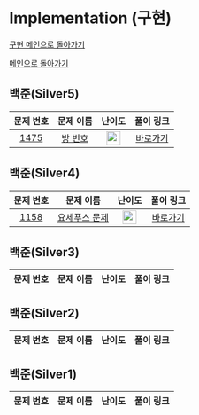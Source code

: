 # Implementation (구현)

[구현 메인으로 돌아가기](https://github.com/SSUHYUNKIM/Algorithm/blob/main/implementation/README.md)

[메인으로 돌아가기](https://github.com/SSUHYUNKIM/Algorithm)

## 백준(Silver5)
|        문제 번호         |        문제 이름         |         난이도          |        풀이 링크         |          
| :-----: | :-----: | :-----: | :-----: |
| <a href="https://www.acmicpc.net/problem/1475" target="_blank">1475</a> | <a href="https://www.acmicpc.net/problem/1475" target="_blank">방 번호</a> | <img height="25px" width="25px" src="https://static.solved.ac/tier_small/6.svg"/> | <a href="">바로가기</a> |

## 백준(Silver4)
|        문제 번호         |        문제 이름         |         난이도          |        풀이 링크         |          
| :-----: | :-----: | :-----: | :-----: |
| <a href="https://www.acmicpc.net/problem/1158" target="_blank">1158</a> | <a href="https://www.acmicpc.net/problem/1158" target="_blank">요세푸스 문제</a> | <img height="25px" width="25px" src="https://static.solved.ac/tier_small/7.svg"/> | <a href="">바로가기</a> |

## 백준(Silver3)
|        문제 번호         |        문제 이름         |         난이도          |        풀이 링크         |          
| :-----: | :-----: | :-----: | :-----: |

## 백준(Silver2)
|        문제 번호         |        문제 이름         |         난이도          |        풀이 링크         |          
| :-----: | :-----: | :-----: | :-----: |

## 백준(Silver1)
|        문제 번호         |        문제 이름         |         난이도          |        풀이 링크         |          
| :-----: | :-----: | :-----: | :-----: |